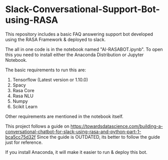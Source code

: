 # Slack-Conversational-Support-Bot-using-RASA

This repository includes a basic FAQ answering support bot developed using the RASA Framework & deployed to slack.

The all in one code is in the notebook named "AI-RASABOT.ipynb". To open this you need to install either the Anaconda Distribution or Jupyter Notebook.

The basic requirements to run this are:
1. Tensorflow (Latest version or 1.10.0)
2. Spacy
3. Rasa Core
4. Rasa NLU
5. Numpy
6. Scikit Learn

Other requirements are mentioned in the notebook itself.

This project follows a guide on https://towardsdatascience.com/building-a-conversational-chatbot-for-slack-using-rasa-and-python-part-1-bca5cc75d32f
Since the guide is OUTDATED, its better to follow the guide just for reference.

If you install Anaconda, it will make it easier to run & deploy this bot.

